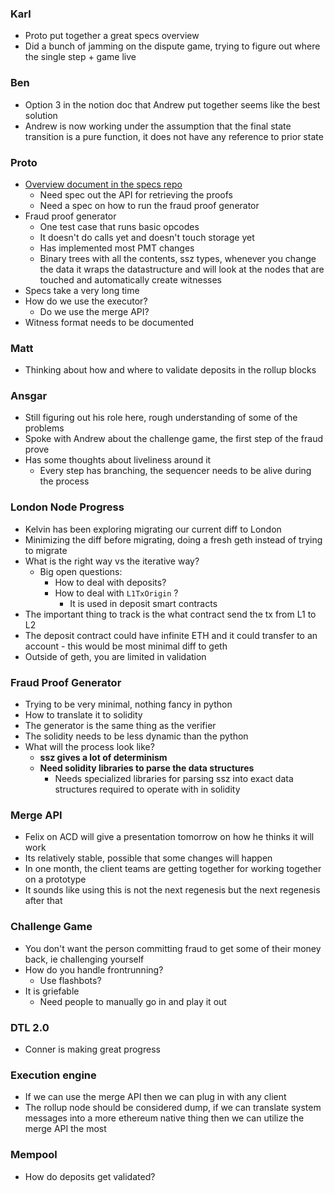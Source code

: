 ### Karl

- Proto put together a great specs overview
- Did a bunch of jamming on the dispute game, trying to figure out where the single step + game live

### Ben

- Option 3 in the notion doc that Andrew put together seems like the best solution
- Andrew is now working under the assumption that the final state transition is a pure function, it does not have any reference to prior state

### Proto

- [Overview document in the specs repo](https://github.com/ethereum-optimism/optimistic-specs/blob/main/overview.md)
    - Need spec out the API for retrieving the proofs
    - Need a spec on how to run the fraud proof generator
- Fraud proof generator
    - One test case that runs basic opcodes
    - It doesn't do calls yet and doesn't touch storage yet
    - Has implemented most PMT changes
    - Binary trees with all the contents, ssz types, whenever you change the data it wraps the datastructure and will look at the nodes that are touched and automatically create witnesses
- Specs take a very long time
- How do we use the executor?
    - Do we use the merge API?
- Witness format needs to be documented

### Matt

- Thinking about how and where to validate deposits in the rollup blocks

### Ansgar

- Still figuring out his role here, rough understanding of some of the problems
- Spoke with Andrew about the challenge game, the first step of the fraud prove
- Has some thoughts about liveliness around it
    - Every step has branching, the sequencer needs to be alive during the process

### London Node Progress

- Kelvin has been exploring migrating our current diff to London
- Minimizing the diff before migrating, doing a fresh geth instead of trying to migrate
- What is the right way vs the iterative way?
    - Big open questions:
        - How to deal with deposits?
        - How to deal with `L1TxOrigin` ?
            - It is used in deposit smart contracts
- The important thing to track is the what contract send the tx from L1 to L2
- The deposit contract could have infinite ETH and it could transfer to an account - this would be most minimal diff to geth
- Outside of geth, you are limited in validation

### Fraud Proof Generator

- Trying to be very minimal, nothing fancy in python
- How to translate it to solidity
- The generator is the same thing as the verifier
- The solidity needs to be less dynamic than the python
- What will the process look like?
    - **ssz gives a lot of determinism**
    - **Need solidity libraries to parse the data structures**
        - Needs specialized libraries for parsing ssz into exact data structures required to operate with in solidity

### Merge API

- Felix on ACD will give a presentation tomorrow on how he thinks it will work
- Its relatively stable, possible that some changes will happen
- In one month, the client teams are getting together for working together on a prototype
- It sounds like using this is not the next regenesis but the next regenesis after that

### Challenge Game

- You don't want the person committing fraud to get some of their money back, ie challenging yourself
- How do you handle frontrunning?
    - Use flashbots?
- It is griefable
    - Need people to manually go in and play it out

### DTL 2.0

- Conner is making great progress

### Execution engine

- If we can use the merge API then we can plug in with any client
- The rollup node should be considered dump, if we can translate system messages into a more ethereum native thing then we can utilize the merge API the most

### Mempool

- How do deposits get validated?
